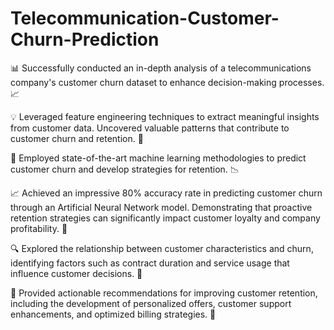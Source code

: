 # Telecommunication-Customer-Churn-Prediction

📊 Successfully conducted an in-depth analysis of a telecommunications company's customer churn dataset to enhance decision-making processes. 📈

💡 Leveraged feature engineering techniques to extract meaningful insights from customer data. Uncovered valuable patterns that contribute to customer churn and retention. 🧠

🤖 Employed state-of-the-art machine learning methodologies to predict customer churn and develop strategies for retention. 📉

📈 Achieved an impressive 80% accuracy rate in predicting customer churn through an Artificial Neural Network model. Demonstrating that proactive retention strategies can significantly impact customer loyalty and company profitability. 💼

🔍 Explored the relationship between customer characteristics and churn, identifying factors such as contract duration and service usage that influence customer decisions. 📝

🔮 Provided actionable recommendations for improving customer retention, including the development of personalized offers, customer support enhancements, and optimized billing strategies. 💼
